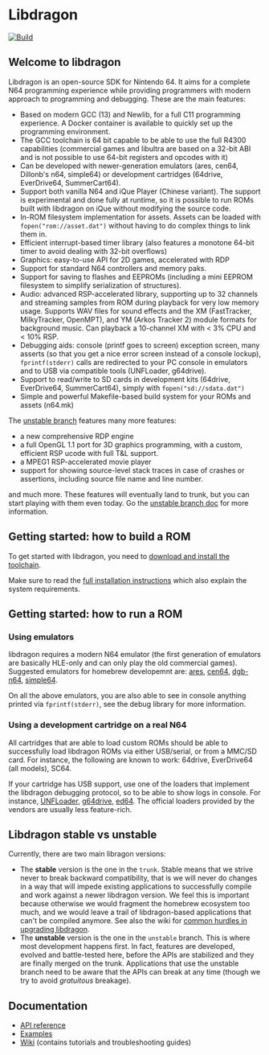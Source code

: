 # Libdragon

[![Build](https://github.com/DragonMinded/libdragon/actions/workflows/build-toolchain-library-and-roms.yml/badge.svg?branch=trunk)](https://github.com/DragonMinded/libdragon/actions/workflows/build-toolchain-library-and-roms.yml)

## Welcome to libdragon

Libdragon is an open-source SDK for Nintendo 64. It aims for a complete N64
programming experience while providing programmers with modern approach to
programming and debugging. These are the main features:

* Based on modern GCC (13) and Newlib, for a full C11 programming experience.
  A Docker container is available to quickly set up the programming environment.
* The GCC toolchain is 64 bit capable to be able to use the full R4300 capabilities
  (commercial games and libultra are based on a 32-bit ABI and is not possible
  to use 64-bit registers and opcodes with it)
* Can be developed with newer-generation emulators (ares, cen64, Dillonb's n64,
  simple64) or development cartridges (64drive, EverDrive64, SummerCart64).
* Support both vanilla N64 and iQue Player (Chinese variant). The support is
  experimental and done fully at runtime, so it is possible to run ROMs built
  with libdragon on iQue without modifying the source code.
* In-ROM filesystem implementation for assets. Assets can be loaded with
  `fopen("rom://asset.dat")` without having to do complex things to link them in.
* Efficient interrupt-based timer library (also features a monotone 64-bit
  timer to avoid dealing with 32-bit overflows)
* Graphics: easy-to-use API for 2D games, accelerated with RDP
* Support for standard N64 controllers and memory paks.
* Support for saving to flashes and EEPROMs (including a mini EEPROM
  filesystem to simplify serialization of structures).
* Audio: advanced RSP-accelerated library, supporting up to 32 channels and
  streaming samples from ROM during playback for very low memory usage.
  Supports WAV files for sound effects and the XM (FastTracker, MilkyTracker,
  OpenMPT), and YM (Arkos Tracker 2) module formats for background music. 
  Can playback a 10-channel XM with < 3% CPU and < 10% RSP.
* Debugging aids: console (printf goes to screen) exception screen, many
  asserts (so that you get a nice error screen instead of a console lockup),
  `fprintf(stderr)` calls are redirected to your PC console in emulators
  and to USB via compatible tools (UNFLoader, g64drive).
* Support to read/write to SD cards in development kits (64drive, EverDrive64, SummerCart64),
  simply with `fopen("sd://sdata.dat")`
* Simple and powerful Makefile-based build system for your ROMs and assets
  (n64.mk)

The [unstable branch](https://github.com/DragonMinded/libdragon/wiki/Unstable-branch) features
many more features:

 * a new comprehensive RDP engine
 * a full OpenGL 1.1 port for 3D graphics programming, with a custom, efficient RSP ucode
   with full T&L support.
 * a MPEG1 RSP-accelerated movie player
 * support for showing source-level stack traces in case of crashes or assertions, including
   source file name and line number.

and much more. These features will eventually land to trunk, but you can start playing
with them even today. Go the [unstable branch doc](https://github.com/DragonMinded/libdragon/wiki/Unstable-branch) for more information.

## Getting started: how to build a ROM

To get started with libdragon, you need to [download and install the toolchain](https://github.com/DragonMinded/libdragon/releases/tag/toolchain-continuous-prerelease).

Make sure to read the [full installation instructions](https://github.com/DragonMinded/libdragon/wiki/Installing-libdragon) which also explain the system requirements.

## Getting started: how to run a ROM

### Using emulators

libdragon requires a modern N64 emulator (the first generation of emulators
are basically HLE-only and can only play the old commercial games). Suggested
emulators for homebrew developemnt are: [ares](https://ares-emu.net),
[cen64](https://github.com/n64dev/cen64), [dgb-n64](https://github.com/Dillonb/n64),
[simple64](https://simple64.github.io).

On all the above emulators, you are also able to see in console anything printed
via `fprintf(stderr)`, see the debug library for more information.

### Using a development cartridge on a real N64

All cartridges that are able to load custom ROMs should be able to successfully
load libdragon ROMs via either USB/serial, or from a MMC/SD card. For instance,
the following are known to work: 64drive, EverDrive64 (all models), SC64.

If your cartridge has USB support, use one of the loaders that implement the
libdragon debugging protocol, so to be able to show logs in console. For instance,
[UNFLoader](https://github.com/buu342/N64-UNFLoader), [g64drive](https://github.com/rasky/g64drive),
[ed64](https://github.com/anacierdem/ed64). The official loaders provided by
the vendors are usually less feature-rich.

## Libdragon stable vs unstable

Currently, there are two main libragon versions: 

 * The **stable** version is the one in the `trunk`. Stable means that we strive never
   to break backward compatibility, that is we will never do changes in a way
   that will impede existing applications to successfully compile and work
   against a newer libdragon version. We feel this is important because otherwise
   we would fragment the homebrew ecosystem too much, and we would leave a trail
   of libdragon-based applications that can't be compiled anymore. See also the 
   wiki for [common hurdles in upgrading libdragon](https://github.com/DragonMinded/libdragon/wiki/Upgrade-troubleshooting).
 * The **unstable** version is the one in the `unstable` branch. This is where most
   development happens first. In fact, features are developed, evolved and
   battle-tested here, before the APIs are stabilized and they are finally
   merged on the trunk. Applications that use the unstable branch need to be aware
   that the APIs can break at any time (though we try to avoid *gratuitous* breakage).

## Documentation

 * [API reference](https://dragonminded.github.io/libdragon/ref/modules.html)
 * [Examples](https://github.com/DragonMinded/libdragon/tree/trunk/examples)
 * [Wiki](https://github.com/DragonMinded/libdragon/wiki) (contains tutorials
   and troubleshooting guides)

